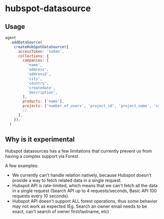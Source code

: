 # hubspot-datasource

## Usage

``` javascript
agent
  .addDataSource(
    createHubSpotDataSource({
      accessToken: 'token',
      collections: {
        companies: [
          'name',
          'address',
          'address2',
          'city',
          'country',
          'createdate',
          'description',
        ],
        products: ['name'],
        projects: ['number_of_users', 'project_id', 'project_name', 'cs_owner'],
        //...
      },
    }),
  )

```

## Why is it experimental

Hubspot datasources has a few limitations that currently prevent us from having a complex support via Forest.

A few examples:
- We currently can't handle relation natively, because Hubspot doesn't provide a way to fetch related data in a single request.
- Hubspot API is rate-limited, which means that we can't fetch all the data in a single request (Search API up to 4 requests/seconds, Basic API 100 requests every 10 seconds).
- Hubspot API doesn't support ALL forest operations, thus some behavior may not work as expected (Eg. Search an owner email needs to be exact, can't search of owner first/lastname, etc)